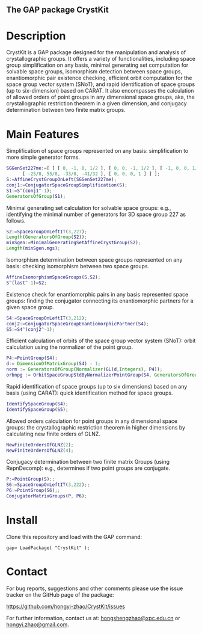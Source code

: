 ## The GAP package CrystKit

# Description

CrystKit is a GAP package designed for the manipulation and analysis of crystallographic groups. It offers a variety of functionalities, including space group simplification on any basis, minimal generating set computation for solvable space groups, isomorphism detection between space groups, enantiomorphic pair existence checking, efficient orbit computation for the space group vector system (SNoT), and rapid identification of space groups (up to six-dimension) based on CARAT. It also encompasses the calculation of allowed orders of point groups in any dimensional space groups, aka, the crystallographic restriction theorem in a given dimension, and conjugacy determination between two finite matrix groups.

# Main Features

Simplification of space groups represented on any basis: simplification to more simple generator forms.

```gap
SGGenSet227me:=[ [ [ 0, -1, 0, 1/2 ], [ 0, 0, -1, 1/2 ], [ -1, 0, 0, 1/2 ], [ 0, 0, 0, 1 ] ], [ [ -15/4, 29/4, -15/4, -15/16 ], [ -33/8, 55/8, -25/8, -25/32 ], 
      [ -25/8, 55/8, -33/8, -41/32 ], [ 0, 0, 0, 1 ] ] ];
S:=AffineCrystGroupOnLeft(SGGenSet227me);
conj1:=ConjugatorSpaceGroupSimplification(S);
S1:=S^(conj1^-1);
GeneratorsOfGroup(S1);
```

Minimal generating set calculation for solvable space groups: e.g., identifying the minimal number of generators for 3D space group 227 as follows.

```gap
S2:=SpaceGroupOnLeftIT(3,227);
Length(GeneratorsOfGroup(S2));
minSgen:=MinimalGeneratingSetAffineCrystGroup(S2);
Length(minSgen.mgs);
```

Isomorphism determination between space groups represented on any basis: checking isomorphism between two space groups.

```gap
AffineIsomorphismSpaceGroups(S,S2);
S^(last^-1)=S2;
```

Existence check for enantiomorphic pairs in any basis represented space groups: finding the conjugator connecting its enantiomorphic partners for a given space group.

```gap
S4:=SpaceGroupOnLeftIT(3,212);
conj2:=ConjugatorSpaceGroupEnantiomorphicPartner(S4);
S5:=S4^(conj2^-1);
```

Efficient calculation of orbits of the space group vector system (SNoT): orbit calculation using the normalizer of the point group.

```gap
P4:=PointGroup(S4);
d:= DimensionOfMatrixGroup(S4) - 1;
norm := GeneratorsOfGroup(Normalizer(GL(d,Integers), P4)); 
orbnpg := OrbitSpaceGroupStdByNormalizerPointGroup(S4, GeneratorsOfGroup(P4), norm);
```

Rapid identification of space groups (up to six dimensions) based on any basis (using CARAT): quick identification method for space groups.

```gap
IdentifySpaceGroup(S4);
IdentifySpaceGroup(S5);
```

Allowed orders calculation for point groups in any dimensional space groups: the crystallographic restriction theorem in higher dimensions by calculating new finite orders of GLNZ.

```gap
NewFiniteOrdersOfGLNZ(2);
NewFiniteOrdersOfGLNZ(4);
```

Conjugacy determination between two finite matrix Groups (using RepnDecomp): e.g., determines if two point groups are conjugate.

```gap
P:=PointGroup(S);;
S6:=SpaceGroupOnLeftIT(3,222);;
P6:=PointGroup(S6);;
ConjugatorMatrixGroups(P, P6); 
```

# Install

Clone this repository and load with the GAP command:

```
gap> LoadPackage( "CrystKit" ); 
```

# Contact

For bug reports, suggestions and other comments please use the issue tracker on the GitHub page of the package:

https://github.com/hongyi-zhao/CrystKit/issues

For further information, contact us at: <hongshengzhao@xpc.edu.cn> or <hongyi.zhao@gmail.com>.

